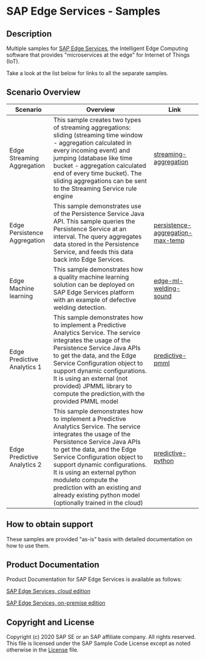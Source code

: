 # SAP Edge Services -  Samples

## Description

Multiple samples for [SAP Edge Services](https://www.sap.com/products/edge-services.html), the Intelligent Edge Computing software that provides "microservices at the edge" for Internet of Things (IoT).

Take a look at the list below for links to all the separate samples.

## Scenario Overview

| Scenario      | Overview      | Link          |
| ------------- | ------------- | ------------- |
| Edge Streaming Aggregation  | This sample creates two types of streaming aggregations: sliding (streaming time window - aggregation calculated in every incoming event) and jumping (database like time bucket - aggregation calculated end of every time bucket). The sliding aggregations can be sent to the Streaming Service rule engine | [streaming-aggregation](https://github.com/SAP/iot-edge-services-samples/tree/master/streaming-aggregation)  |
| Edge Persistence Aggregation  | This sample demonstrates use of the Persistence Service Java API.  This sample queries the Persistence Service at an interval.  The query aggregates data stored in the Persistence Service, and feeds this data back into Edge Services. | [persistence-aggregation-max-temp](https://github.com/SAP/iot-edge-services-samples/tree/master/persistence-aggregation-max-temp)  |
| Edge Machine learning  | This sample demonstrates how a quality machine learning solution can be deployed on SAP Edge Services platform with an example of defective welding detection. | [edge-ml-welding-sound](https://github.com/SAP/iot-edge-services-samples/tree/master/edge-ml-welding-sound)  |
| Edge Predictive Analytics 1 | This sample demonstrates how to implement a Predictive Analytics Service.  The service integrates the usage of the Persistence Service Java APIs to get the data, and the Edge Service Configuration object to support dynamic configurations. It is using an external (not provided) JPMML library to compute the prediction,with the provided PMML model | [predictive-pmml](https://github.com/SAP/iot-edge-services-samples/tree/master/predictive-pmml)  |
| Edge Predictive Analytics 2  | This sample demonstrates how to implement a Predictive Analytics Service.  The service integrates the usage of the Persistence Service Java APIs to get the data, and the Edge Service Configuration object to support dynamic configurations. It is using an external python moduleto compute the prediction with an existing and already existing python model (optionally trained in the cloud) | [predictive-python](https://github.com/SAP/iot-edge-services-samples/tree/master/predictive-python)  |

## How to obtain support

These samples are provided "as-is" basis with detailed documentation on how to use them.


## Product Documentation

Product Documentation for SAP Edge Services is available as follows:

[SAP Edge Services, cloud edition](https://help.sap.com/viewer/p/EDGE_SERVICES)

[SAP Edge Services, on-premise edition](https://help.sap.com/viewer/p/SAP_EDGE_SERVICES_OP)


## Copyright and License

Copyright (c) 2020 SAP SE or an SAP affiliate company. All rights reserved. This file is licensed under the SAP Sample Code License except as noted otherwise in the [License](LICENSE) file.
